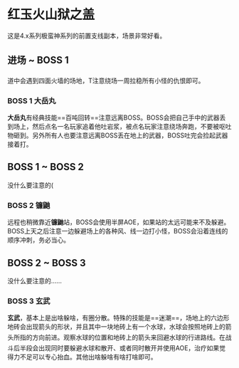 # 红玉火山狱之盖

这是4.x系列极蛮神系列的前置支线副本，场景非常好看。

## 进场 ~ BOSS 1 

道中会遇到四面火墙的场地，<img class="no-zoom sm-icon" :src="$withBase('/images/jobs/tank.png')" height="20">T注意绕场一周拉稳所有小怪的仇恨即可。

### BOSS 1 大岳丸
**大岳丸**有经典技能==百吨回转==注意远离BOSS。BOSS会把自己手中的武器丢到场上，然后点名一名玩家追着他吐岩浆，被点名玩家注意绕场奔跑，不要被呕吐物砸到。另外所有人也要注意远离BOSS丢在地上的武器，BOSS吐完会捡起武器接着打。

## BOSS 1 ~ BOSS 2

没什么要注意的(

### BOSS 2 镰鼬
远程也稍微靠近**镰鼬**站，BOSS会使用半屏AOE，如果站的太远可能来不及躲避。BOSS上天之后注意一边躲避场上的各种风、线一边打小怪，BOSS会沿着连线的顺序冲刺，务必当心。

## BOSS 2 ~ BOSS 3

没什么要注意的……

### BOSS 3 玄武
**玄武**，基本上是出啥躲啥，有圈分散。特殊的技能是==迷潮==，场地上的六边形地砖会出现箭头的形状，并且其中一块地砖上有一个水球，水球会按照地砖上的箭头所指的方向前进。<img class="no-zoom sm-icon" :src="$withBase('/images/jobs/tank.png')" height="20"><img class="no-zoom sm-icon" :src="$withBase('/images/jobs/healer.png')" height="20"><img class="no-zoom sm-icon" :src="$withBase('/images/jobs/dps.png')" height="20">观察水球的位置和地砖上的箭头来回避水球的行进路线。在战斗后半段会出现同时要躲避水球和散开、或者同时散开并使用AOE，<img class="no-zoom sm-icon" :src="$withBase('/images/jobs/healer.png')" height="20">治疗如果觉得力不足可以专心抬血。其他出啥躲啥有啥打啥即可。
